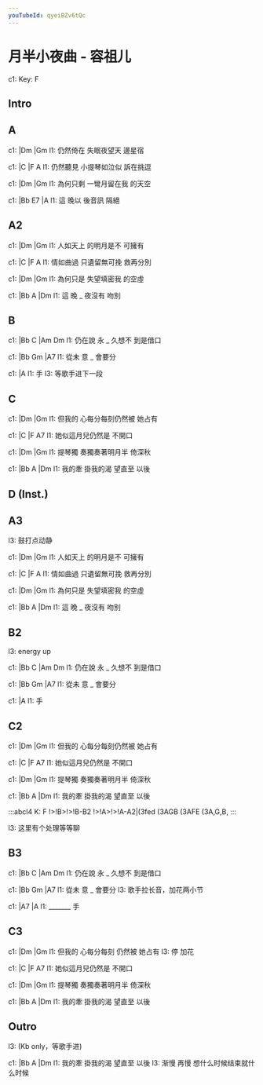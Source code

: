 ```yaml
---
youTubeId: qyeiBZv6tQc
---
```


# 月半小夜曲 - 容祖儿

c1: Key: F

## Intro



## A

c1:         |Dm        |Gm
l1: 仍然倚在 失眠夜望天 邊星宿

c1:         |C           |F       A
l1: 仍然聽見 小提琴如泣似 訴在挑逗

c1:         |Dm          |Gm
l1: 為何只剩 一彎月留在我 的天空

c1:   |Bb   E7    |A
l1: 這 晚以 後音訊 隔絕

## A2

c1:         |Dm        |Gm
l1: 人如天上 的明月是不 可擁有

c1:         |C           |F       A
l1: 情如曲過 只遺留無可挽 救再分別

c1:         |Dm        |Gm
l1: 為何只是 失望填密我 的空虛

c1:   |Bb   A     |Dm
l1: 這 晚 _ 夜沒有 吻別

## B

c1:       |Bb   C     |Am      Dm
l1: 仍在說 永 _ 久想不 到是借口

c1:     |Bb   Gm    |A7
l1: 從未 意 _ 會要分

c1: |A
l1:  手
l3:    等歌手进下一段

## C

c1:       |Dm              |Gm
l1: 但我的 心每分每刻仍然被 她占有

c1: |C               |F       A7
l1:  她似這月兒仍然是 不開口

c1:       |Dm            |Gm
l1: 提琴獨 奏獨奏著明月半 倚深秋

c1:       |Bb       A     |Dm
l1: 我的牽 掛我的渴 望直至 以後

## D (Inst.)



## A3

l3: 鼓打点动静

c1:         |Dm        |Gm
l1: 人如天上 的明月是不 可擁有

c1:         |C           |F       A
l1: 情如曲過 只遺留無可挽 救再分別

c1:         |Dm        |Gm
l1: 為何只是 失望填密我 的空虛

c1:   |Bb   A     |Dm
l1: 這 晚 _ 夜沒有 吻別

## B2

l3: energy up

c1:       |Bb   C     |Am      Dm
l1: 仍在說 永 _ 久想不 到是借口

c1:     |Bb   Gm    |A7
l1: 從未 意 _ 會要分

c1: |A
l1:  手

## C2

c1:       |Dm              |Gm
l1: 但我的 心每分每刻仍然被 她占有

c1: |C               |F       A7
l1:  她似這月兒仍然是 不開口

c1:       |Dm            |Gm
l1: 提琴獨 奏獨奏著明月半 倚深秋

c1:       |Bb       A     |Dm
l1: 我的牽 掛我的渴 望直至 以後

:::abcl4
K: F
!>!B>!>!B-B2 !>!A>!>!A-A2|(3fed (3AGB (3AFE (3A,G,B,
:::

l3: 这里有个处理等等聊

## B3

c1:       |Bb   C     |Am      Dm
l1: 仍在說 永 _ 久想不 到是借口

c1:     |Bb   Gm    |A7
l1: 從未 意 _ 會要分
l3:                  歌手拉长音，加花两小节

c1: |A7     |A
l1:  _______ 手

## C3

c1:       |Dm               |Gm
l1: 但我的 心每分每刻 仍然被 她占有
l3:        停        加花

c1: |C               |F       A7
l1:  她似這月兒仍然是 不開口

c1:       |Dm            |Gm
l1: 提琴獨 奏獨奏著明月半 倚深秋

c1:       |Bb       A     |Dm
l1: 我的牽 掛我的渴 望直至 以後

## Outro

l3: (Kb only，等歌手进)

c1:       |Bb       A     |Dm
l1: 我的牽 掛我的渴 望直至 以後
l3:        渐慢     再慢   想什么时候结束就什么时候
